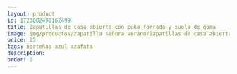 ```yaml
---
layout: product
id: 1723082490162499
title: Zapatillas de casa abierta con cuña forrada y suela de goma
image: img/productos/zapatilla señora verano/Zapatillas de casa abierta con cuña forrada y suela de goma=25=norteñas azul azafata.webp
price: 25
tags: norteñas azul azafata
description: 
order: 0
---
```

